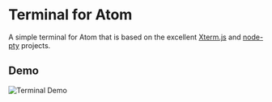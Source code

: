 # Terminal for Atom

A simple terminal for Atom that is based on the excellent [Xterm.js](http://xtermjs.org) and [node-pty](https://github.com/Tyriar/node-pty) projects.

## Demo

![Terminal Demo](https://raw.githubusercontent.com/jsmecham/atom-terminal-tab/master/demo.gif)
